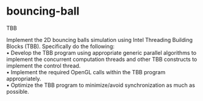 # bouncing-ball
TBB<br/>

Implement the 2D bouncing balls simulation using Intel Threading Building Blocks (TBB). Specifically do the following:<br/>
• Develop the TBB program using appropriate generic parallel algorithms to implement the concurrent computation threads and other TBB constructs to implement the control thread.<br/>
• Implement the required OpenGL calls within the TBB program appropriately.<br/>
• Optimize the TBB program to minimize/avoid synchronization as much as possible.
